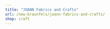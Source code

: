 ```yaml
---
title: "JOANN Fabrics and Crafts"
url: /new-braunfels/joann-fabrics-and-crafts/
shop: craft
---
```

